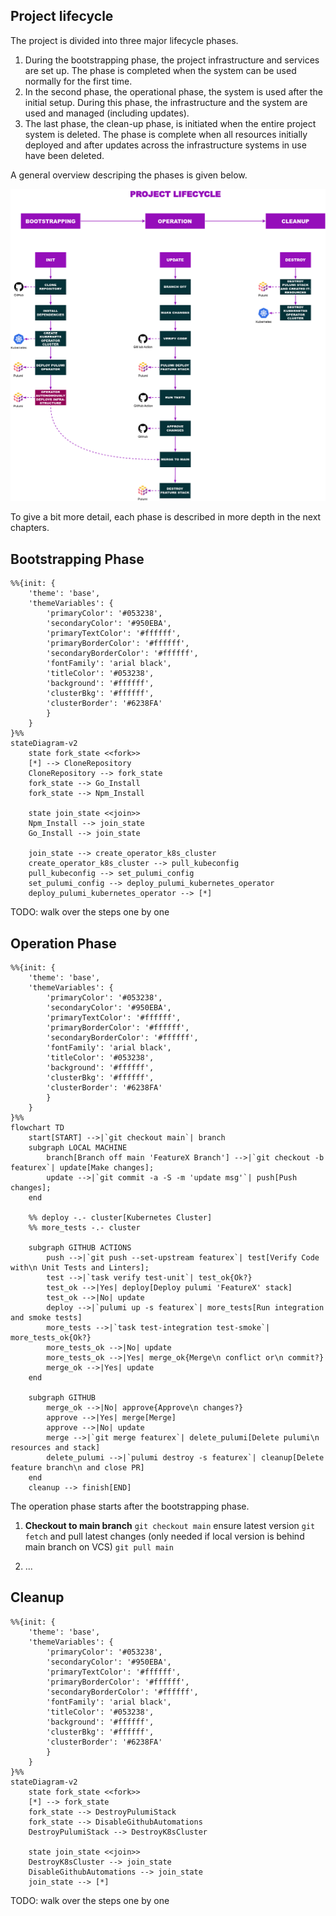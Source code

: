 ## Project lifecycle

The project is divided into three major lifecycle phases. 

1. During the bootstrapping phase, the project infrastructure and services are set up. The phase is completed when the system can be used normally for the first time.
2. In the second phase, the operational phase, the system is used after the initial setup. During this phase, the infrastructure and the system are used and managed (including updates).
3. The last phase, the clean-up phase, is initiated when the entire project system is deleted. The phase is complete when all resources initially deployed and after updates across the infrastructure systems in use have been deleted.

A general overview descriping the phases is given below.

![Project lifecycle overview](../assets/consider-cloud-native-ops.png)

To give a bit more detail, each phase is described in more depth in the next chapters.

## Bootstrapping Phase

```mermaid
%%{init: {
    'theme': 'base', 
    'themeVariables': {
        'primaryColor': '#053238',
        'secondaryColor': '#950EBA',
        'primaryTextColor': '#ffffff',
        'primaryBorderColor': '#ffffff',
        'secondaryBorderColor': '#ffffff',
        'fontFamily': 'arial black',
        'titleColor': '#053238',
        'background': '#ffffff',
        'clusterBkg': '#ffffff',
        'clusterBorder': '#6238FA'
        }
    }
}%%
stateDiagram-v2
    state fork_state <<fork>>
    [*] --> CloneRepository
    CloneRepository --> fork_state
    fork_state --> Go_Install
    fork_state --> Npm_Install

    state join_state <<join>>
    Npm_Install --> join_state
    Go_Install --> join_state

    join_state --> create_operator_k8s_cluster
    create_operator_k8s_cluster --> pull_kubeconfig
    pull_kubeconfig --> set_pulumi_config
    set_pulumi_config --> deploy_pulumi_kubernetes_operator
    deploy_pulumi_kubernetes_operator --> [*]
```

TODO: walk over the steps one by one

## Operation Phase

```mermaid
%%{init: {
    'theme': 'base', 
    'themeVariables': {
        'primaryColor': '#053238',
        'secondaryColor': '#950EBA',
        'primaryTextColor': '#ffffff',
        'primaryBorderColor': '#ffffff',
        'secondaryBorderColor': '#ffffff',
        'fontFamily': 'arial black',
        'titleColor': '#053238',
        'background': '#ffffff',
        'clusterBkg': '#ffffff',
        'clusterBorder': '#6238FA'
        }
    }
}%%
flowchart TD
    start[START] -->|`git checkout main`| branch
    subgraph LOCAL MACHINE
        branch[Branch off main 'FeatureX Branch'] -->|`git checkout -b featurex`| update[Make changes];
        update -->|`git commit -a -S -m 'update msg'`| push[Push changes];
    end

    %% deploy -.- cluster[Kubernetes Cluster]
    %% more_tests -.- cluster

    subgraph GITHUB ACTIONS
        push -->|`git push --set-upstream featurex`| test[Verify Code with\n Unit Tests and Linters];
        test -->|`task verify test-unit`| test_ok{Ok?}
        test_ok -->|Yes| deploy[Deploy pulumi 'FeatureX' stack]
        test_ok -->|No| update
        deploy -->|`pulumi up -s featurex`| more_tests[Run integration and smoke tests]
        more_tests -->|`task test-integration test-smoke`| more_tests_ok{Ok?}
        more_tests_ok -->|No| update
        more_tests_ok -->|Yes| merge_ok{Merge\n conflict or\n commit?}
        merge_ok -->|Yes| update
    end

    subgraph GITHUB
        merge_ok -->|No| approve{Approve\n changes?}
        approve -->|Yes| merge[Merge]
        approve -->|No| update
        merge -->|`git merge featurex`| delete_pulumi[Delete pulumi\n resources and stack]
        delete_pulumi -->|`pulumi destroy -s featurex`| cleanup[Delete feature branch\n and close PR]
    end
    cleanup --> finish[END]
```

The operation phase starts after the bootstrapping phase. 

1. **Checkout to main branch** `git checkout main` ensure latest version `git fetch` and pull latest changes (only needed if local version is behind main branch on VCS) `git pull main`

2. ...

## Cleanup

```mermaid
%%{init: {
    'theme': 'base', 
    'themeVariables': {
        'primaryColor': '#053238',
        'secondaryColor': '#950EBA',
        'primaryTextColor': '#ffffff',
        'primaryBorderColor': '#ffffff',
        'secondaryBorderColor': '#ffffff',
        'fontFamily': 'arial black',
        'titleColor': '#053238',
        'background': '#ffffff',
        'clusterBkg': '#ffffff',
        'clusterBorder': '#6238FA'
        }
    }
}%%
stateDiagram-v2
    state fork_state <<fork>>
    [*] --> fork_state
    fork_state --> DestroyPulumiStack
    fork_state --> DisableGithubAutomations 
    DestroyPulumiStack --> DestroyK8sCluster

    state join_state <<join>>
    DestroyK8sCluster --> join_state
    DisableGithubAutomations --> join_state
    join_state --> [*]
```

TODO: walk over the steps one by one